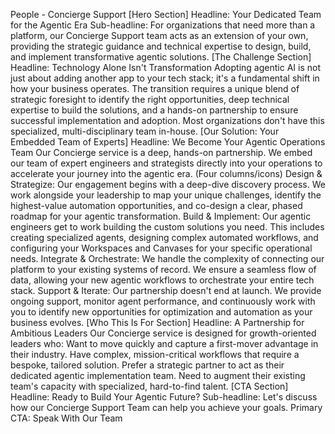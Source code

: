 People - Concierge Support
[Hero Section]
Headline: Your Dedicated Team for the Agentic Era
Sub-headline: For organizations that need more than a platform, our Concierge Support team acts as an extension of your own, providing the strategic guidance and technical expertise to design, build, and implement transformative agentic solutions.
[The Challenge Section]
Headline: Technology Alone Isn't Transformation
Adopting agentic AI is not just about adding another app to your tech stack; it's a fundamental shift in how your business operates. The transition requires a unique blend of strategic foresight to identify the right opportunities, deep technical expertise to build the solutions, and a hands-on partnership to ensure successful implementation and adoption. Most organizations don't have this specialized, multi-disciplinary team in-house.
[Our Solution: Your Embedded Team of Experts]
Headline: We Become Your Agentic Operations Team
Our Concierge service is a deep, hands-on partnership. We embed our team of expert engineers and strategists directly into your operations to accelerate your journey into the agentic era.
(Four columns/icons)
Design & Strategize: Our engagement begins with a deep-dive discovery process. We work alongside your leadership to map your unique challenges, identify the highest-value automation opportunities, and co-design a clear, phased roadmap for your agentic transformation.
Build & Implement: Our agentic engineers get to work building the custom solutions you need. This includes creating specialized agents, designing complex automated workflows, and configuring your Workspaces and Canvases for your specific operational needs.
Integrate & Orchestrate: We handle the complexity of connecting our platform to your existing systems of record. We ensure a seamless flow of data, allowing your new agentic workflows to orchestrate your entire tech stack.
Support & Iterate: Our partnership doesn't end at launch. We provide ongoing support, monitor agent performance, and continuously work with you to identify new opportunities for optimization and automation as your business evolves.
[Who This Is For Section]
Headline: A Partnership for Ambitious Leaders
Our Concierge service is designed for growth-oriented leaders who:
Want to move quickly and capture a first-mover advantage in their industry.
Have complex, mission-critical workflows that require a bespoke, tailored solution.
Prefer a strategic partner to act as their dedicated agentic implementation team.
Need to augment their existing team's capacity with specialized, hard-to-find talent.
[CTA Section]
Headline: Ready to Build Your Agentic Future?
Sub-headline: Let's discuss how our Concierge Support Team can help you achieve your goals.
Primary CTA: Speak With Our Team